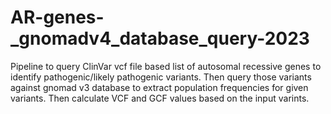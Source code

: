 # AR-genes-_gnomadv4_database_query-2023
Pipeline to query ClinVar vcf file based list of autosomal recessive genes to identify pathogenic/likely pathogenic variants. Then query those variants against gnomad v3 database to extract population frequencies for given variants. Then calculate VCF and GCF values based on the input varints.  
